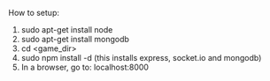 How to setup:

1. sudo apt-get install node
2. sudo apt-get install mongodb
3. cd <game_dir>
4. sudo npm install -d (this installs express, socket.io and mongodb)
5. In a browser, go to: localhost:8000
